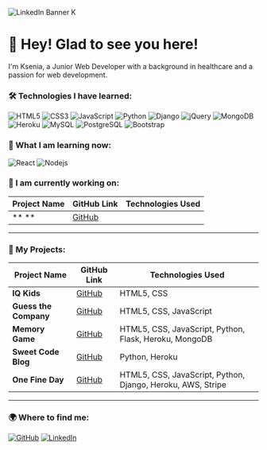 
![LinkedIn Banner K](https://github.com/user-attachments/assets/bbe6b248-c39e-44b6-925e-7b60da8466ed)
<h1> 👋 Hey! Glad to see you here!</h1>
<p>I'm Ksenia, a Junior Web Developer with a background in healthcare and a passion for web development.</p>


### 🛠️ Technologies I have learned:
<p>  
  
  
  <img alt="HTML5" src="https://img.shields.io/badge/-HTML5-E34F26?style=flat-square&logo=html5&logoColor=white" />
  <img alt="CSS3" src="https://img.shields.io/badge/-CSS3-1572B6?style=flat-square&logo=css3&logoColor=white" />
  <img alt="JavaScript" src="https://img.shields.io/badge/-JavaScript-F7DF1E?style=flat-square&logo=javascript&logoColor=black" />
  <img alt="Python" src="https://img.shields.io/badge/-Python-3776AB?style=flat-square&logo=python&logoColor=white" />
  <img alt="Django" src="https://img.shields.io/badge/-Django-092E20?style=flat-square&logo=django&logoColor=white" />
  <img alt="jQuery" src="https://img.shields.io/badge/-jQuery-0769AD?style=flat-square&logo=jquery&logoColor=white" />
  <img alt="MongoDB" src="https://img.shields.io/badge/-MongoDB-13aa52?style=flat-square&logo=mongodb&logoColor=white" />
  <img alt="Heroku" src="https://img.shields.io/badge/-Heroku-430098?style=flat-square&logo=heroku&logoColor=white" />
  <img alt="MySQL" src="https://img.shields.io/badge/-MySQL-4479A1?style=flat-square&logo=mysql&logoColor=white" />
  <img alt="PostgreSQL" src="https://img.shields.io/badge/-PostgreSQL-336791?style=flat-square&logo=postgresql&logoColor=white" />  
  <img alt="Bootstrap" src="https://img.shields.io/badge/-Bootstrap-7952B3?style=flat-square&logo=bootstrap&logoColor=white" />
</p>


### 🚀 What I am learning now:
<p>
  <img alt="React" src="https://img.shields.io/badge/-React-45b8d8?style=flat-square&logo=react&logoColor=white" />
  <img alt="Nodejs" src="https://img.shields.io/badge/-Nodejs-43853d?style=flat-square&logo=Node.js&logoColor=white" />
</p>


### 🚀 I am currently working on:

| Project Name        | GitHub Link                                                      | Technologies Used                                   |
| ------------------- | --------------------------------------------------------------- | --------------------------------------------------- |
| ** **          | [GitHub]()                   |                                        |
---

### 📂 My Projects:

| Project Name        | GitHub Link                                                      | Technologies Used                                   |
| ------------------- | --------------------------------------------------------------- | --------------------------------------------------- |
| **IQ Kids**          | [GitHub](https://github.com/KseniaSOS/iq-kids)                   | HTML5, CSS                                          |
| **Guess the Company**| [GitHub](https://github.com/KseniaSOS/Guess-the-Company)         | HTML5, CSS, JavaScript                             |
| **Memory Game**      | [GitHub](https://github.com/KseniaSOS/memory_game)               | HTML5, CSS, JavaScript, Python, Flask, Heroku, MongoDB |
| **Sweet Code Blog**  | [GitHub](https://github.com/KseniaSOS/sweet-code-blog)           | Python, Heroku                                      |
| **One Fine Day**     | [GitHub](https://github.com/KseniaSOS/luminique_store)           | HTML5, CSS, JavaScript, Python, Django, Heroku, AWS, Stripe |

---

### 🌍 Where to find me:
<p>
  <a href="https://github.com/KseniaSOS" target="_blank"><img alt="GitHub" src="https://img.shields.io/badge/GitHub-%2312100E.svg?&style=for-the-badge&logo=Github&logoColor=white" /></a>
  <a href="www.linkedin.com/in/ksenia-sossin" target="_blank"><img alt="LinkedIn" src="https://img.shields.io/badge/LinkedIn-%230077B5.svg?&style=for-the-badge&logo=linkedin&logoColor=white" /></a>
</p>
